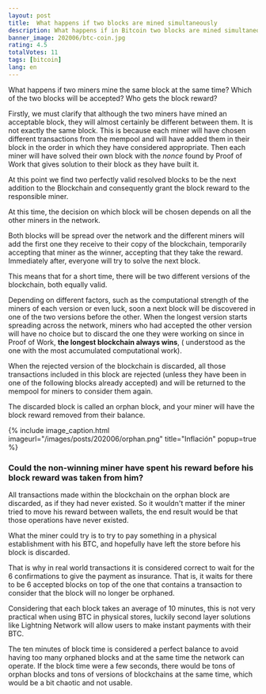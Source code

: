 ```yaml
---
layout: post
title:  What happens if two blocks are mined simultaneously
description: What happens if in Bitcoin two blocks are mined simultaneously
banner_image: 202006/btc-coin.jpg
rating: 4.5
totalVotes: 11
tags: [bitcoin]
lang: en
---
```


What happens if two miners mine the same block at the same time? Which of the two blocks will be accepted? Who gets the block reward?

<!--more-->

Firstly, we must clarify that although the two miners have mined an acceptable block, they will almost certainly be different between them. It is not exactly the same block. This is because each miner will have chosen different transactions from the mempool and will have added them in their block in the order in which they have considered appropriate. Then each miner will have solved their own block with the *nonce* found by Proof of Work that gives solution to their block as they have built it.

At this point we find two perfectly valid resolved blocks to be the next addition to the Blockchain and consequently grant the block reward to the responsible miner.

At this time, the decision on which block will be chosen depends on all the other miners in the network.

Both blocks will be spread over the network and the different miners will add the first one they receive to their copy of the blockchain, temporarily accepting that miner as the winner, accepting that they take the reward. Immediately after, everyone will try to solve the next block.

This means that for a short time, there will be two different versions of the blockchain, both equally valid.

Depending on different factors, such as the computational strength of the miners of each version or even luck, soon a next block will be discovered in one of the two versions before the other. When the longest version starts spreading across the network, miners who had accepted the other version will have no choice but to discard the one they were working on since in Proof of Work, **the longest blockchain always wins**, ( understood as the one with the most accumulated computational work).

When the rejected version of the blockchain is discarded, all those transactions included in this block are rejected (unless they have been in one of the following blocks already accepted) and will be returned to the mempool for miners to consider them again.

The discarded block is called an orphan block, and your miner will have the block reward removed from their balance.

{% include image_caption.html imageurl="/images/posts/202006/orphan.png" title="Inflación" popup=true %}

### Could the non-winning miner have spent his reward before his block reward was taken from him?

All transactions made within the blockchain on the orphan block are discarded, as if they had never existed. So it wouldn't matter if the miner tried to move his reward between wallets, the end result would be that those operations have never existed.

What the miner could try is to try to pay something in a physical establishment with his BTC, and hopefully have left the store before his block is discarded.

That is why in real world transactions it is considered correct to wait for the 6 confirmations to give the payment as insurance. That is, it waits for there to be 6 accepted blocks on top of the one that contains a transaction to consider that the block will no longer be orphaned.

Considering that each block takes an average of 10 minutes, this is not very practical when using BTC in physical stores, luckily second layer solutions like Lightning Network will allow users to make instant payments with their BTC.

The ten minutes of block time is considered a perfect balance to avoid having too many orphaned blocks and at the same time the network can operate. If the block time were a few seconds, there would be tons of orphan blocks and tons of versions of blockchains at the same time, which would be a bit chaotic and not usable.

